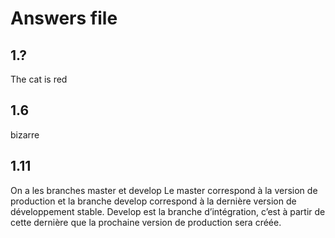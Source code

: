 # Answers file

## 1.?
The cat is red

## 1.6
bizarre

## 1.11
On a les branches master et develop
Le master correspond à la version de production et la branche develop correspond à la dernière version de développement stable. Develop est la branche d’intégration, c’est à partir de cette dernière que la prochaine version de production sera créée.
